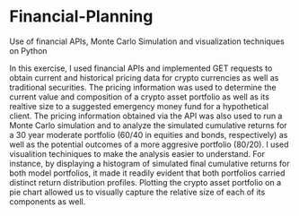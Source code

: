 # Financial-Planning
Use of financial APIs, Monte Carlo Simulation and visualization techniques on Python

In this exercise, I used financial APIs and implemented GET requests to obtain current and historical pricing data for crypto currencies as well as traditional securities. The pricing information was used to determine the current value and composition of a crypto asset portfolio as well as its realtive size to a suggested emergency money fund for a hypothetical client. The pricing information obtained via the API was also used to run a Monte Carlo simulation and to analyze the simulated cumulative returns for a 30 year moderate portfolio (60/40 in equities and bonds, respectively) as well as the potential outcomes of a more aggresive portfolio (80/20). I used visualition techiniques to make the analysis easier to understand. For instance, by displaying a histogram of simulated final cumulative returns for both model portfolios, it made it readily evident that both portfolios carried distinct return distribution profiles. Plotting the crypto asset portfolio on a pie chart allowed us to visually capture the relative size of each of its components as well.
